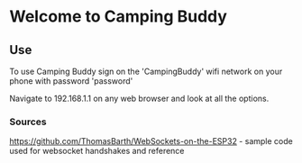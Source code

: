 # Welcome to Camping Buddy

## Use

To use Camping Buddy sign on the 'CampingBuddy' wifi network on your phone with password 'password'

Navigate to 192.168.1.1 on any web browser and look at all the options.

### Sources

https://github.com/ThomasBarth/WebSockets-on-the-ESP32 - sample code used for websocket handshakes and reference